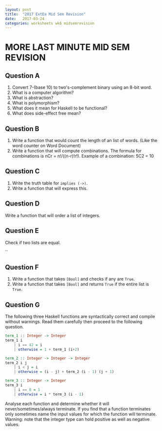 ```yaml
---
layout: post
title:  "2017 ExtEa Mid Sem Revision"
date:   2017-03-24
categories: worksheets wk6 midsemrevision
---
```


# MORE LAST MINUTE MID SEM REVISION

## Question A
1. Convert 7-(base 10) to two's-complement binary using an 8-bit word.
2. What is a computer algorithm?
3. What is abstraction?
4. What is polymorphism?
5. What does it mean for Haskell to be functional?
6. What does side-effect free mean?

## Question B
1. Write a function that would count the length of an list of words. (Like the word counter on Word Document)
2. Write a function that will compute combinations. The formula for combinations is nCr = n!/((n-r)!r!). Example of a combination: 5C2 = 10

## Question C
1. Write the truth table for ``implies (->)``.
2. Write a function that will express this.

## Question D
Write a function that will order a list of integers. 

## Question E
Check if two lists are equal.

``

## Question F
1. Write a function that takes ``[Bool]`` and checks if any are ``True``.
2. Write a function that takes ``[Bool]`` and returns ``True`` if the entire list is ``True``.

## Question G
The following three Haskell functions are syntactically correct and compile without warnings. Read them carefully then proceed to the following question.

```haskell
term_1 :: Integer -> Integer
term_1 i
    | i == 42 = i
    | otherwise = 1 + term_1 (i+2)

term_2 :: Integer -> Integer -> Integer
term_2 i j
    | i < j = i
    | otherwise = (i - j) + term_2 (i - 1) (j + 1)

term_3 :: Integer -> Integer 
term_3 i 
    | i == 0 = 1
    | otherwise = i * term_3 (i - 1)
```
Analyse each function and determine whether it will never/sometimes/always terminate. If you find that a function terminates only sometimes name the input values for which the function will terminate. Warning: note that the integer type can hold positive as well as negative values.
